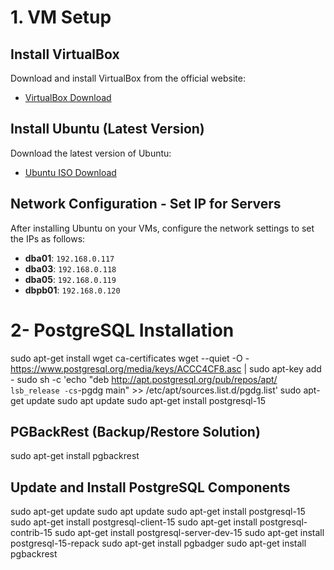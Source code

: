 # 1. VM Setup

## Install VirtualBox
Download and install VirtualBox from the official website:
- [VirtualBox Download](https://www.virtualbox.org/)

## Install Ubuntu (Latest Version)
Download the latest version of Ubuntu:
- [Ubuntu ISO Download](https://ubuntu.com/download)

## Network Configuration - Set IP for Servers

After installing Ubuntu on your VMs, configure the network settings to set the IPs as follows:

- **dba01**: `192.168.0.117`
- **dba03**: `192.168.0.118`
- **dba05**: `192.168.0.119`
- **dbpb01**: `192.168.0.120`

# 2- PostgreSQL Installation
sudo apt-get install wget ca-certificates
wget --quiet -O - https://www.postgresql.org/media/keys/ACCC4CF8.asc | sudo apt-key add -
sudo sh -c 'echo "deb http://apt.postgresql.org/pub/repos/apt/ `lsb_release -cs`-pgdg main" >> /etc/apt/sources.list.d/pgdg.list'
sudo apt-get update
sudo apt update
sudo apt-get install postgresql-15

## PGBackRest (Backup/Restore Solution)
sudo apt-get install pgbackrest

## Update and Install PostgreSQL Components
sudo apt-get update 
sudo apt update 
sudo apt-get install postgresql-15
sudo apt-get install postgresql-client-15 
sudo apt-get install postgresql-contrib-15 
sudo apt-get install postgresql-server-dev-15
sudo apt-get install postgresql-15-repack 
sudo apt-get install pgbadger 
sudo apt-get install pgbackrest
